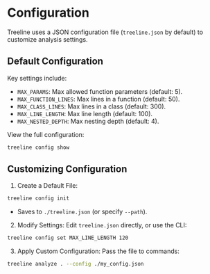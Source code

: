 # Configuration

Treeline uses a JSON configuration file (`treeline.json` by default) to customize analysis settings.

## Default Configuration

Key settings include:
- `MAX_PARAMS`: Max allowed function parameters (default: 5).
- `MAX_FUNCTION_LINES`: Max lines in a function (default: 50).
- `MAX_CLASS_LINES`: Max lines in a class (default: 300).
- `MAX_LINE_LENGTH`: Max line length (default: 100).
- `MAX_NESTED_DEPTH`: Max nesting depth (default: 4).

View the full configuration:
```bash
treeline config show
```

## Customizing Configuration

1. Create a Default File:

```bash
treeline config init
```
* Saves to `./treeline.json` (or specify `--path`).

2. Modify Settings: Edit `treeline.json` directly, or use the CLI:

```bash
treeline config set MAX_LINE_LENGTH 120
```

3. Apply Custom Configuration: Pass the file to commands:

```bash
treeline analyze . --config ./my_config.json
```